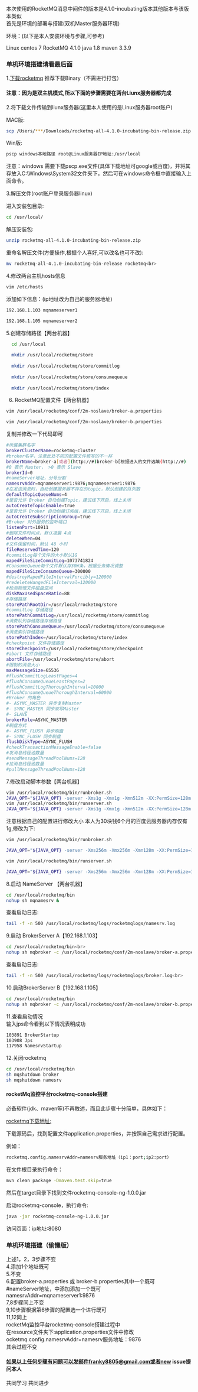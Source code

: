 本次使用的RocketMQ消息中间件的版本是4.1.0-incubating版本其他版本与该版本类似<br>
首先是环境的部署与搭建(双机Master服务器环境)

环境：(以下是本人安装环境与步骤,可参考)

Linux  centos 7
RocketMQ 4.1.0
java 1.8
maven 3.3.9

### 单机环境搭建请看最后面

1.[下载rocketmq](http://rocketmq.apache.org/release_notes/release-notes-4.1.0-incubating/)
推荐下载Binary（不需进行打包）<br>

#### 注意：因为是双主机模式,所以下面的步骤需要在两台Liunx服务器都完成<br>
2.将下载文件传输到liunx服务器(这里本人使用的是Linux服务器root账户)<br>

MAC版:
```bash
scp /Users/***/Downloads/rocketmq-all-4.1.0-incubating-bin-release.zip  root@Linux服务器IP地址:/usr/local/
```

Win版:
```bash
pscp windows本地路径 root@Linux服务器IP地址:/usr/local
```
注意：windows 需要下载pscp.exe文件(具体下载地址可google或百度)，并将其存放入C:\Windows\System32文件夹下，然后可在windows命令框中直接输入上面命令。<br>


3.解压文件(root账户登录服务器linux)<br>

进入安装包目录:
```bash
cd /usr/local/
```

解压安装包:
```bash
unzip rocketmq-all-4.1.0-incubating-bin-release.zip
```

重命名解压文件(方便操作,根据个人喜好,可以改名也可不改):
```bash
mv rocketmq-all-4.1.0-incubating-bin-release rocketmq<br>
```

4.修改两台主机hosts信息<br>
```bash
vim /etc/hosts
```
添加如下信息：(ip地址改为自己的服务器地址)<br>
```bash
192.168.1.103 mqnameserver1

192.168.1.105 mqnameserver2
```
5.创建存储路径【两台机器】<br>
```bash
  cd /usr/local
  
  mkdir /usr/local/rocketmq/store
  
  mkdir /usr/local/rocketmq/store/commitlog
  
  mkdir /usr/local/rocketmq/store/consumequeue
  
  mkdir /usr/local/rocketmq/store/index
```
6. RocketMQ配置文件【两台机器】

```bash
vim /usr/local/rocketmq/conf/2m-noslave/broker-a.properties

vim /usr/local/rocketmq/conf/2m-noslave/broker-b.properties
```
复制并修改一下代码即可
```bash
#所属集群名字
brokerClusterName=rocketmq-cluster
#broker名字，注意此处不同的配置文件填写的不一样
brokerName=broker-a[或者](http://#)broker-b[根据进入的文件选填(http://#)
#0 表示 Master， >0 表示 Slave
brokerId=0
#nameServer地址，分号分割
namesrvAddr=mqnameserver1:9876;mqnameserver1:9876
#在发送消息时，自动创建服务器不存在的topic，默认创建的队列数
defaultTopicQueueNums=4
#是否允许 Broker 自动创建Topic，建议线下开启，线上关闭
autoCreateTopicEnable=true
#是否允许 Broker 自动创建订阅组，建议线下开启，线上关闭
autoCreateSubscriptionGroup=true
#Broker 对外服务的监听端口
listenPort=10911
#删除文件时间点，默认凌晨 4点
deleteWhen=04
#文件保留时间，默认 48 小时
fileReservedTime=120
#commitLog每个文件的大小默认1G
mapedFileSizeCommitLog=1073741824
#ConsumeQueue每个文件默认存30W条，根据业务情况调整
mapedFileSizeConsumeQueue=300000
#destroyMapedFileIntervalForcibly=120000
#redeleteHangedFileInterval=120000
#检测物理文件磁盘空间
diskMaxUsedSpaceRatio=88
#存储路径
storePathRootDir=/usr/local/rocketmq/store
#commitLog 存储路径
storePathCommitLog=/usr/local/rocketmq/store/commitlog
#消费队列存储路径存储路径
storePathConsumeQueue=/usr/local/rocketmq/store/consumequeue
#消息索引存储路径
storePathIndex=/usr/local/rocketmq/store/index
#checkpoint 文件存储路径
storeCheckpoint=/usr/local/rocketmq/store/checkpoint
#abort 文件存储路径
abortFile=/usr/local/rocketmq/store/abort
#限制的消息大小
maxMessageSize=65536
#flushCommitLogLeastPages=4
#flushConsumeQueueLeastPages=2
#flushCommitLogThoroughInterval=10000
#flushConsumeQueueThoroughInterval=60000
#Broker 的角色
#- ASYNC_MASTER 异步复制Master
#- SYNC_MASTER 同步双写Master
#- SLAVE
brokerRole=ASYNC_MASTER
#刷盘方式
#- ASYNC_FLUSH 异步刷盘
#- SYNC_FLUSH 同步刷盘
flushDiskType=ASYNC_FLUSH
#checkTransactionMessageEnable=false
#发消息线程池数量
#sendMessageThreadPoolNums=128
#拉消息线程池数量
#pullMessageThreadPoolNums=128
```
7.修改启动脚本参数【两台机器】

```bash
vim /usr/local/rocketmq/bin/runbroker.sh
JAVA_OPT="${JAVA_OPT} -server -Xms1g -Xmx1g -Xmn512m -XX:PermSize=128m -XX:MaxPermSize=320m"
vim /usr/local/rocketmq/bin/runserver.sh
JAVA_OPT="${JAVA_OPT} -server -Xms1g -Xmx1g -Xmn512m -XX:PermSize=128m -XX:MaxPermSize=320m"
```

注意根据自己的配置进行修改大小  本人为30块钱6个月的百度云服务器内存仅有1g,修改为下:
```bash
vim /usr/local/rocketmq/bin/runbroker.sh
```
```bash
JAVA_OPT="${JAVA_OPT} -server -Xms256m -Xmx256m -Xmn128m -XX:PermSize=128m -XX:MaxPermSize=128m"
```
```bash
vim /usr/local/rocketmq/bin/runserver.sh
```
```bash
JAVA_OPT="${JAVA_OPT} -server -Xms256m -Xmx256m -Xmn128m -XX:PermSize=128m -XX:MaxPermSize=320m"
```

8.启动 NameServer 【两台机器】

```bash
cd /usr/local/rocketmq/bin
nohup sh mqnamesrv &
```

查看启动日志:
```bash
tail -f -n 500 /usr/local/rocketmq/logs/rocketmqlogs/namesrv.log
```
9.启动 BrokerServer  A【192.168.1.103】<br>

```bash
cd /usr/local/rocketmq/bin<br>
nohup sh mqbroker -c /usr/local/rocketmq/conf/2m-noslave/broker-a.properties >/dev/null 2>&1 &
```
查看启动日志:
```bash
tail -f -n 500 /usr/local/rocketmq/logs/rocketmqlogs/broker.log<br>
```
10.启动BrokerServer B【192.168.1.105】<br>
```bash
cd /usr/local/rocketmq/bin
nohup sh mqbroker -c /usr/local/rocketmq/conf/2m-noslave/broker-b.properties >/dev/null 2>&1 &
```

11.查看启动情况<br>
输入jps命令看到以下情况表明成功
```bash
103891 BrokerStartup
103908 Jps
117958 NamesrvStartup
```

12.关闭rocketmq<br>
```bash
cd /usr/local/rocketmq/bin
sh mqshutdown broker
sh mqshutdown namesrv
```
#### rocketMq监控平台rocketmq-console搭建<br>
必备软件(jdk、maven等)不再敖述，而且此步骤十分简单，具体如下：<br>

[rocketmq下载地址:](https://github.com/apache/incubator-rocketmq-externals/tree/master/rocketmq-console)<br>

下载源码后，找到配置文件application.properties，并按照自己需求进行配置。<br>

例如：<br>
```bash
rocketmq.config.namesrvAddr=namesrv服务地址（ip1：port;ip2:port）
```
在文件根目录执行命令：<br>
```bash
mvn clean package -Dmaven.test.skip=true
```
然后在target目录下找到文件rocketmq-console-ng-1.0.0.jar<br>

启动rocketmq-console，执行命令:<br>
```bash
java -jar rocketmq-console-ng-1.0.0.jar
```
访问页面：ip地址:8080<br>


### 单机环境搭建（偷懒版）

上述1，2，3步骤不变<br>
4.添加1个地址既可<br>
5.不变<br>
6.配置broker-a.properties 或 broker-b.properties其中一个既可<br>
\#nameServer地址，中添加添加一个既可<br>
namesrvAddr=mqnameserver1:9876<br>
7,8步骤同上不变<br>
9,10步骤根据第6步骤的配置选一个进行既可<br>
11,12同上<br>
rocketMq监控平台rocketmq-console搭建过程中<br>
在resource文件夹下:application.properties文件中修改<br>
ocketmq.config.namesrvAddr=namesrv服务地址：9876<br>
其余过程不变<br>


#### 如果以上任何步骤有问题可以发邮件franky8805@gmail.com或者new issue提问本人<br>
共同学习      共同进步
